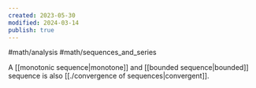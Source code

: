 ```yaml
---
created: 2023-05-30
modified: 2024-03-14
publish: true
---
```


#math/analysis #math/sequences_and_series 

A [[monotonic sequence|monotone]] and [[bounded sequence|bounded]] sequence is also [[./convergence of sequences|convergent]].